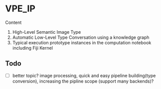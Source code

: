 # VPE_IP
Content
1. High-Level Semantic Image Type
2. Automatic Low-Level Type Conversation using a knowledge graph
3. Typical execution prototype instances in the computation notebook including Fiji Kernel

## Todo
- [ ] better topic? image processing, quick and easy pipeline building(type conversion), increasing the pipline scope (support many backends)?
